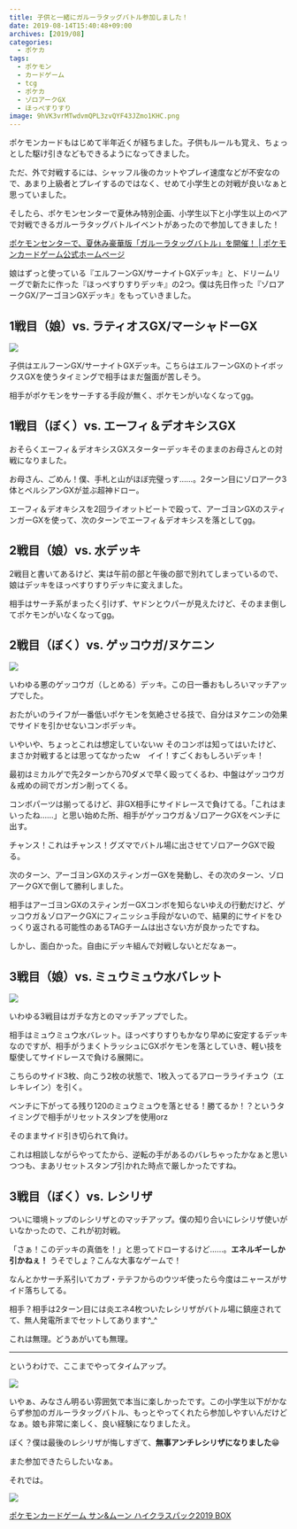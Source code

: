 ```yaml
---
title: 子供と一緒にガルーラタッグバトル参加しました！
date: 2019-08-14T15:40:48+09:00
archives: [2019/08]
categories:
  - ポケカ
tags:
  - ポケモン
  - カードゲーム
  - tcg
  - ポケカ
  - ゾロアークGX
  - ほっぺすりすり
image: 9hVK3vrMTwdvmQPL3zvQYF43JZmo1KHC.png
---
```


ポケモンカードもはじめて半年近くが経ちました。子供もルールも覚え、ちょっとした駆け引きなどもできるようになってきました。

ただ、外で対戦するには、シャッフル後のカットやプレイ速度などが不安なので、あまり上級者とプレイするのではなく、せめて小学生との対戦が良いなぁと思っていました。

<!--more-->

そしたら、ポケモンセンターで夏休み特別企画、小学生以下と小学生以上のペアで対戦できるガルーラタッグバトルイベントがあったので参加してきました！

[ポケモンセンターで、夏休み豪華版「ガルーラタッグバトル」を開催！ | ポケモンカードゲーム公式ホームページ](https://www.pokemon-card.com/info/2019/20190719_001950.html)

娘はずっと使っている『エルフーンGX/サーナイトGXデッキ』と、ドリームリーグで新たに作った『ほっぺすりすりデッキ』の2つ。僕は先日作った『ゾロアークGX/アーゴヨンGXデッキ』をもっていきました。

## 1戦目（娘）vs. ラティオスGX/マーシャドーGX

![](/images/Q8vHydRGGa0uTokiCX95GGsVsGalAILv.png)

子供はエルフーンGX/サーナイトGXデッキ。こちらはエルフーンGXのトイボックスGXを使うタイミングで相手はまだ盤面が苦しそう。

相手がポケモンをサーチする手段が無く、ポケモンがいなくなってgg。

## 1戦目（ぼく）vs. エーフィ＆デオキシスGX

おそらくエーフィ＆デオキシスGXスターターデッキそのままのお母さんとの対戦になりました。

お母さん、ごめん！僕、手札と山がほぼ完璧っす……。2ターン目にゾロアーク3体とペルシアンGXが並ぶ超神ドロー。

エーフィ＆デオキシスを2回ライオットビートで殴って、アーゴヨンGXのスティンガーGXを使って、次のターンでエーフィ＆デオキシスを落としてgg。

## 2戦目（娘）vs. 水デッキ

2戦目と書いてあるけど、実は午前の部と午後の部で別れてしまっているので、娘はデッキをほっぺすりすりデッキに変えました。

相手はサーチ系がまったく引けず、ヤドンとウパーが見えたけど、そのまま倒してポケモンがいなくなってgg。

## 2戦目（ぼく）vs. ゲッコウガ/ヌケニン

![](/images/08sHM3jWWPT5MTnuIqPwzShZcdLurxdI.png)

いわゆる悪のゲッコウガ（しとめる）デッキ。この日一番おもしろいマッチアップでした。

おたがいのライフが一番低いポケモンを気絶させる技で、自分はヌケニンの効果でサイドを引かせないコンボデッキ。

いやいや、ちょっとこれは想定していないｗ そのコンボは知ってはいたけど、まさか対戦するとは思ってなかったｗ　イイ！すごくおもしろいデッキ！

最初はミカルゲで先2ターンから70ダメで早く殴ってくるわ、中盤はゲッコウガ＆戒めの祠でガンガン削ってくる。

コンボパーツは揃ってるけど、非GX相手にサイドレースで負けてる。「これはまいったね……」と思い始めた所、相手がゲッコウガ＆ゾロアークGXをベンチに出す。

チャンス！これはチャンス！グズマでバトル場に出させてゾロアークGXで殴る。

次のターン、アーゴヨンGXのスティンガーGXを発動し、その次のターン、ゾロアークGXで倒して勝利しました。

相手はアーゴヨンGXのスティンガーGXコンボを知らないゆえの行動だけど、ゲッコウガ＆ゾロアークGXにフィニッシュ手段がないので、結果的にサイドをひっくり返される可能性のあるTAGチームは出さない方が良かったですね。

しかし、面白かった。自由にデッキ組んで対戦しないとだなぁー。

## 3戦目（娘）vs. ミュウミュウ水バレット

![](/images/G0edOa1StiNaHXYdB40AIGxWkAbjpQNG.png)

いわゆる3戦目はガチな方とのマッチアップでした。

相手はミュウミュウ水バレット。ほっぺすりすりもかなり早めに安定するデッキなのですが、相手がうまくトラッシュにGXポケモンを落としていき、軽い技を駆使してサイドレースで負ける展開に。

こちらのサイド3枚、向こう2枚の状態で、1枚入ってるアローラライチュウ（エレキレイン）を引く。

ベンチに下がってる残り120のミュウミュウを落とせる！勝てるか！？というタイミングで相手がリセットスタンプを使用orz

そのままサイド引き切られて負け。

これは相談しながらやってたから、逆転の手があるのバレちゃったかなぁと思いつつも、まあリセットスタンプ引かれた時点で厳しかったですね。

## 3戦目（ぼく）vs. レシリザ

ついに環境トップのレシリザとのマッチアップ。僕の知り合いにレシリザ使いがいなかったので、これが初対戦。

「さぁ！このデッキの真価を！」と思ってドローするけど……。**エネルギーしか引かねぇ！** うそでしょ？こんな大事なゲームで！

なんとかサーチ系引いてカプ・テテフからのウツギ使ったら今度はニャースがサイド落ちしてる。

相手？相手は2ターン目には炎エネ4枚ついたレシリザがバトル場に鎮座されてて、無人発電所までセットしてあります^_^

これは無理。どうあがいても無理。

---

というわけで、ここまでやってタイムアップ。

![](/images/vUirbMOlAHE40hAg44U7OP1QQ4JmFWOP.png)

いやぁ、みなさん明るい雰囲気で本当に楽しかったです。この小学生以下がかならず参加のガルーラタッグバトル、もっとやってくれたら参加しやすいんだけどなぁ。娘も非常に楽しく、良い経験になりましたえ。

ぼく？僕は最後のレシリザが悔しすぎて、**無事アンチレシリザになりました**😁 

また参加できたらしたいなぁ。

それでは。

<div class="amazfy">
<a href="https://www.amazon.co.jp/dp/B07SQWM1QH?tag=t4traw-22">
<img src="https://ws-fe.amazon-adsystem.com/widgets/q?_encoding=UTF8&ASIN=B07SQWM1QH&Format=_SL250_&ID=AsinImage&MarketPlace=JP&ServiceVersion=20070822&WS=1&tag=t4traw-22&language=ja_JP">
<p>ポケモンカードゲーム サン&ムーン ハイクラスパック2019 BOX</p>
</a>
</div>